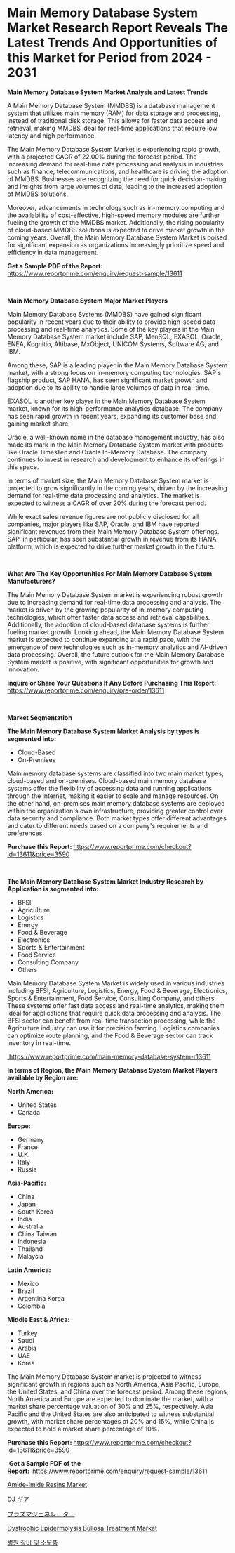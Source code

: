 <p><h1>Main Memory Database System Market Research Report Reveals The Latest Trends And Opportunities of this Market for Period from 2024 - 2031</h1></p><p><strong>Main Memory Database System Market Analysis and Latest Trends</strong></p>
<p><p>A Main Memory Database System (MMDBS) is a database management system that utilizes main memory (RAM) for data storage and processing, instead of traditional disk storage. This allows for faster data access and retrieval, making MMDBS ideal for real-time applications that require low latency and high performance.</p><p>The Main Memory Database System Market is experiencing rapid growth, with a projected CAGR of 22.00% during the forecast period. The increasing demand for real-time data processing and analysis in industries such as finance, telecommunications, and healthcare is driving the adoption of MMDBS. Businesses are recognizing the need for quick decision-making and insights from large volumes of data, leading to the increased adoption of MMDBS solutions.</p><p>Moreover, advancements in technology such as in-memory computing and the availability of cost-effective, high-speed memory modules are further fueling the growth of the MMDBS market. Additionally, the rising popularity of cloud-based MMDBS solutions is expected to drive market growth in the coming years. Overall, the Main Memory Database System Market is poised for significant expansion as organizations increasingly prioritize speed and efficiency in data management.</p></p>
<p><strong>Get a Sample PDF of the Report:&nbsp;</strong> <a href="https://www.reportprime.com/enquiry/request-sample/13611">https://www.reportprime.com/enquiry/request-sample/13611</a></p>
<p>&nbsp;</p>
<p><strong>Main Memory Database System Major Market Players</strong></p>
<p><p>Main Memory Database Systems (MMDBS) have gained significant popularity in recent years due to their ability to provide high-speed data processing and real-time analytics. Some of the key players in the Main Memory Database System market include SAP, MenSQL, EXASOL, Oracle, ENEA, Kognitio, Altibase, MxObject, UNICOM Systems, Software AG, and IBM.</p><p>Among these, SAP is a leading player in the Main Memory Database System market, with a strong focus on in-memory computing technologies. SAP's flagship product, SAP HANA, has seen significant market growth and adoption due to its ability to handle large volumes of data in real-time.</p><p>EXASOL is another key player in the Main Memory Database System market, known for its high-performance analytics database. The company has seen rapid growth in recent years, expanding its customer base and gaining market share.</p><p>Oracle, a well-known name in the database management industry, has also made its mark in the Main Memory Database System market with products like Oracle TimesTen and Oracle In-Memory Database. The company continues to invest in research and development to enhance its offerings in this space.</p><p>In terms of market size, the Main Memory Database System market is projected to grow significantly in the coming years, driven by the increasing demand for real-time data processing and analytics. The market is expected to witness a CAGR of over 20% during the forecast period.</p><p>While exact sales revenue figures are not publicly disclosed for all companies, major players like SAP, Oracle, and IBM have reported significant revenues from their Main Memory Database System offerings. SAP, in particular, has seen substantial growth in revenue from its HANA platform, which is expected to drive further market growth in the future.</p></p>
<p>&nbsp;</p>
<p><strong>What Are The Key Opportunities For Main Memory Database System Manufacturers?</strong></p>
<p><p>The Main Memory Database System market is experiencing robust growth due to increasing demand for real-time data processing and analysis. The market is driven by the growing popularity of in-memory computing technologies, which offer faster data access and retrieval capabilities. Additionally, the adoption of cloud-based database systems is further fueling market growth. Looking ahead, the Main Memory Database System market is expected to continue expanding at a rapid pace, with the emergence of new technologies such as in-memory analytics and AI-driven data processing. Overall, the future outlook for the Main Memory Database System market is positive, with significant opportunities for growth and innovation.</p></p>
<p><strong>Inquire or Share Your Questions If Any Before Purchasing This Report:</strong> <a href="https://www.reportprime.com/enquiry/pre-order/13611">https://www.reportprime.com/enquiry/pre-order/13611</a></p>
<p>&nbsp;</p>
<p><strong>Market Segmentation</strong></p>
<p><strong>The Main Memory Database System Market Analysis by types is segmented into:</strong></p>
<p><ul><li>Cloud-Based</li><li>On-Premises</li></ul></p>
<p><p>Main memory database systems are classified into two main market types, cloud-based and on-premises. Cloud-based main memory database systems offer the flexibility of accessing data and running applications through the internet, making it easier to scale and manage resources. On the other hand, on-premises main memory database systems are deployed within the organization's own infrastructure, providing greater control over data security and compliance. Both market types offer different advantages and cater to different needs based on a company's requirements and preferences.</p></p>
<p><strong>Purchase this Report:&nbsp;</strong><a href="https://www.reportprime.com/checkout?id=13611&price=3590">https://www.reportprime.com/checkout?id=13611&price=3590</a></p>
<p>&nbsp;</p>
<p><strong>The Main Memory Database System Market Industry Research by Application is segmented into:</strong></p>
<p><ul><li>BFSI</li><li>Agriculture</li><li>Logistics</li><li>Energy</li><li>Food & Beverage</li><li>Electronics</li><li>Sports & Entertainment</li><li>Food Service</li><li>Consulting Company</li><li>Others</li></ul></p>
<p><p>Main Memory Database System Market is widely used in various industries including BFSI, Agriculture, Logistics, Energy, Food & Beverage, Electronics, Sports & Entertainment, Food Service, Consulting Company, and others. These systems offer fast data access and real-time analytics, making them ideal for applications that require quick data processing and analysis. The BFSI sector can benefit from real-time transaction processing, while the Agriculture industry can use it for precision farming. Logistics companies can optimize route planning, and the Food & Beverage sector can track inventory in real-time.</p></p>
<p><a href="https://www.reportprime.com/main-memory-database-system-r13611">&nbsp;https://www.reportprime.com/main-memory-database-system-r13611</a></p>
<p><strong>In terms of Region, the Main Memory Database System Market Players available by Region are:</strong></p>
<p>
    <p> <strong> North America: </strong>
        <ul>
            <li>United States</li>
            <li>Canada</li>
        </ul>
        </p> 
    <p> <strong> Europe: </strong>
        <ul>
            <li>Germany</li>
            <li>France</li>
            <li>U.K.</li>
            <li>Italy</li>
            <li>Russia</li>
        </ul>
        </p> 
    <p> <strong> Asia-Pacific: </strong>
        <ul>
            <li>China</li>
            <li>Japan</li>
            <li>South Korea</li>
            <li>India</li>
            <li>Australia</li>
            <li>China Taiwan</li>
            <li>Indonesia</li>
            <li>Thailand</li>
            <li>Malaysia</li>
        </ul>
        </p> 
    <p> <strong> Latin America: </strong>
        <ul>
            <li>Mexico</li>
            <li>Brazil</li>
            <li>Argentina Korea</li>
            <li>Colombia</li>
        </ul>
        </p> 
    <p> <strong> Middle East & Africa: </strong>
        <ul>
            <li>Turkey</li>
            <li>Saudi</li>
            <li>Arabia</li>
            <li>UAE</li>
            <li>Korea</li>
        </ul>
    </p>
    </p>
<p><p>The Main Memory Database System market is projected to witness significant growth in regions such as North America, Asia Pacific, Europe, the United States, and China over the forecast period. Among these regions, North America and Europe are expected to dominate the market, with a market share percentage valuation of 30% and 25%, respectively. Asia Pacific and the United States are also anticipated to witness substantial growth, with market share percentages of 20% and 15%, while China is expected to hold a market share percentage of 10%.</p></p>
<p><strong>Purchase this Report: </strong><a href="https://www.reportprime.com/checkout?id=13611&price=3590">https://www.reportprime.com/checkout?id=13611&price=3590</a></p>
<p>&nbsp;<strong>Get a Sample PDF of the Report:&nbsp;&nbsp;</strong><a href="https://www.reportprime.com/enquiry/request-sample/13611">https://www.reportprime.com/enquiry/request-sample/13611</a></p>
<p><strong></strong></p>
<p><p><a href="https://medium.com/@fosterfahey1016/amide-imide-resins-market-market-segmentation-geographical-regions-and-market-forcast-till-2031-74dbcbda928a">Amide-imide Resins Market</a></p><p><a href="https://medium.com/@trevawiszk20231/%E3%82%B0%E3%83%AD%E3%83%BC%E3%83%90%E3%83%ABdj%E3%82%AE%E3%82%A2%E5%B8%82%E5%A0%B4-%E5%B8%82%E5%A0%B4%E3%82%B7%E3%82%A7%E3%82%A2-%E5%B8%82%E5%A0%B4%E3%83%88%E3%83%AC%E3%83%B3%E3%83%89-%E5%B0%86%E6%9D%A5%E3%81%AE%E6%88%90%E9%95%B7%E3%82%92%E6%8E%A2%E3%82%8B-bc6268d29370">DJ ギア</a></p><p><a href="https://medium.com/@bonniehoppe1/%E3%83%97%E3%83%A9%E3%82%BA%E3%83%9E%E7%99%BA%E7%94%9F%E5%99%A8%E3%81%AE%E5%B8%82%E5%A0%B4%E8%AA%BF%E6%9F%BB%E3%81%8A%E3%82%88%E3%81%B3%E7%94%A3%E6%A5%AD%E3%81%AE%E9%80%B2%E5%8C%96-2031%E5%B9%B4%E3%81%BE%E3%81%A7%E3%81%AE%E4%BA%88%E6%B8%AC-9d14383e1d43">プラズマジェネレーター</a></p><p><a href="https://github.com/alexxisgm/Market-Research-Report-List-1/blob/main/dystrophic-epidermolysis-bullosa-treatment-market.md">Dystrophic Epidermolysis Bullosa Treatment Market</a></p><p><a href="https://medium.com/@kasandrarempel/2024%EB%85%84%EB%B6%80%ED%84%B0-2031%EB%85%84%EA%B9%8C%EC%A7%80-%EC%9D%98%EB%A3%8C%EA%B8%B0%EA%B8%B0-%EB%B0%8F-%EC%9A%A9%ED%92%88-%EC%8B%9C%EC%9E%A5%EC%9D%98-%EA%B9%8A%EC%9D%80-%EB%B6%84%EC%84%9D%EA%B3%BC-%EB%B9%A0%EB%A5%B4%EA%B2%8C-%EC%84%B1%EC%9E%A5%ED%95%98%EB%8A%94-11-1-%EC%9D%98-cagr%EC%97%90-%EB%8C%80%ED%95%9C-%EB%B2%94%EC%9C%84%EA%B0%80-%EC%98%88%EC%B8%A1%EB%90%98%EC%97%88%EC%8A%B5%EB%8B%88%EB%8B%A4-c425f0f9cb6d">병원 장비 및 소모품</a></p></p>